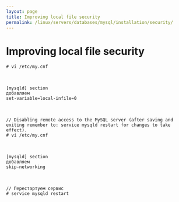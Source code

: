 ```yaml
---
layout: page
title: Improving local file security
permalink: /linux/servers/databases/mysql/installation/security/
---
```


# Improving local file security


    # vi /etc/my.cnf

<br/>

    [mysqld] section
    добавляем
    set-variable=local-infile=0

<br/>

    // Disabling remote access to the MySQL server (after saving and exiting remember to: service mysqld restart for changes to take effect).
    # vi /etc/my.cnf

<br/>

    [mysqld] section
    добавляем
    skip-networking

<br/>

    // Перестартуем сервис
    # service mysqld restart
